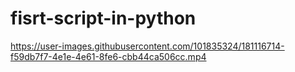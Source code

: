 # fisrt-script-in-python

https://user-images.githubusercontent.com/101835324/181116714-f59db7f7-4e1e-4e61-8fe6-cbb44ca506cc.mp4
